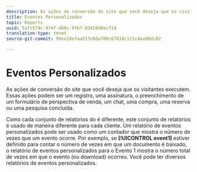 ```yaml
---
description: As ações de conversão do site que você deseja que os visitantes executem. Essas ações podem ser um registro, uma assinatura, o preenchimento de um formulário de perspectiva de venda, um chat, uma compra, uma reserva ou uma pesquisa concluída.
title: Eventos Personalizados
topic: Reports
uuid: 5afc574c-974f-4b6c-9fb7-03458d0ecf14
translation-type: tm+mt
source-git-commit: 99ee24efaa517e8da700c67818c111c4aa90dc02

---
```



# Eventos Personalizados

As ações de conversão do site que você deseja que os visitantes executem. Essas ações podem ser um registro, uma assinatura, o preenchimento de um formulário de perspectiva de venda, um chat, uma compra, uma reserva ou uma pesquisa concluída.

Como cada conjunto de relatórios do é diferente, este conjunto de relatórios é usado de maneira diferente para cada cliente. Um relatório de eventos personalizados pode ser usado como um contador que mostra o número de vezes que um evento ocorre. Por exemplo, se **[!UICONTROL event1]** estiver definido para contar o número de vezes em que um documento é baixado, o relatório de eventos personalizados para o Evento 1 mostra o número total de vezes em que o evento (ou download) ocorreu. Você pode ter diversos relatórios de eventos personalizados.
